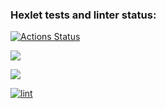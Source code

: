 ### Hexlet tests and linter status:
[![Actions Status](https://github.com/9lceHb/python-project-lvl1/workflows/hexlet-check/badge.svg)](https://github.com/9lceHb/python-project-lvl1/actions)

<a href="https://codeclimate.com/github/codeclimate/codeclimate/maintainability"><img src="https://api.codeclimate.com/v1/badges/a99a88d28ad37a79dbf6/maintainability" /></a>

<a href="https://codeclimate.com/github/codeclimate/codeclimate/test_coverage"><img src="https://api.codeclimate.com/v1/badges/a99a88d28ad37a79dbf6/test_coverage" /></a>

[![lint](https://github.com/9lceHb/python-project-lvl1/actions/workflows/lint.yml/badge.svg)](https://github.com/9lceHb/python-project-lvl1/actions/workflows/lint.yml)
